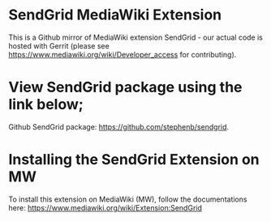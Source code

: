# SendGrid MediaWiki Extension

This is a Github mirror of MediaWiki extension SendGrid - our actual code is hosted with Gerrit (please see https://www.mediawiki.org/wiki/Developer_access for contributing).



# View SendGrid package using the link below;

Github SendGrid package: https://github.com/stephenb/sendgrid.



# Installing the SendGrid Extension on MW

To install this extension on MediaWiki (MW), follow the documentations here: https://www.mediawiki.org/wiki/Extension:SendGrid